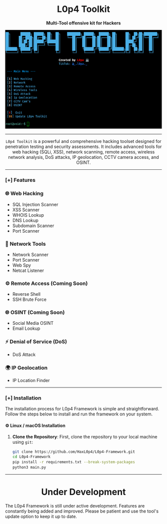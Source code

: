 <h1 align="center"> L0p4 Toolkit </h1>
<p align="center"><b>Multi-Tool offensive kit for Hackers</b></p>
<p align="center">
  <img src="https://github.com/HaxL0p4/L0p4-Framework/blob/main/img/tool.png">
</p>

---

<p align="center">
  <code>L0p4 Toolkit</code> is a powerful and comprehensive hacking toolset designed for penetration testing and security assessments. It includes advanced tools for web hacking (SQLi, XSS), network scanning, remote access, wireless network analysis, DoS attacks, IP geolocation, CCTV camera access, and OSINT. 
</p>

---

### [+] Features

### 🌐 **Web Hacking**
- SQL Injection Scanner
- XSS Scanner
- WHOIS Lookup
- DNS Lookup
- Subdomain Scanner
- Port Scanner

### 📡 **Network Tools**
- Network Scanner
- Port Scanner
- Web Spy
- Netcat Listener

### ⚙️ **Remote Access (Coming Soon)**
- Reverse Shell
- SSH Brute Force

### 🌐 **OSINT (Coming Soon)**
- Social Media OSINT
- Email Lookup

### ⚡ **Denial of Service (DoS)**
- DoS Attack
  
### 🌍 **IP Geolocation**
- IP Location Finder

---
### [+] Installation

The installation process for L0p4 Framework is simple and straightforward. Follow the steps below to install and run the framework on your system.

#### ⚙️ **Linux / macOS Installation**

1. **Clone the Repository**:
   First, clone the repository to your local machine using `git`:

   ```bash
   git clone https://github.com/HaxL0p4/L0p4-Framework.git
   cd L0p4-Framework
   pip install -r requirements.txt --break-system-packages
   python3 main.py

---

<h1 align="center"> Under Development </h1>

The L0p4 Framework is still under active development. Features are constantly being added and improved. Please be patient and use the tool's update option to keep it up to date.
